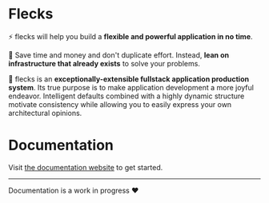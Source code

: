 # Flecks

⚡️ flecks will help you build a **flexible and powerful application in no time**.

💸 Save time and money and don't duplicate effort. Instead, **lean on infrastructure that already exists** to solve your problems.

🧐 flecks is an **exceptionally-extensible fullstack application production system**. Its true purpose
is to make application development a more joyful endeavor. Intelligent defaults combined with
a highly dynamic structure motivate consistency while allowing you to easily express your own
architectural opinions.

# Documentation

Visit [the documentation website](https://cha0s.github.io/flecks/docs/installation) to get started.

---

Documentation is a work in progress ❤️
